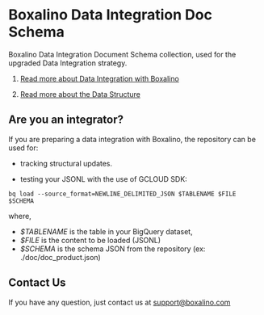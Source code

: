 # Boxalino Data Integration Doc Schema

Boxalino Data Integration Document Schema collection, used for the upgraded Data Integration strategy.

1. [Read more about Data Integration with Boxalino](https://boxalino.atlassian.net/wiki/spaces/BPKB/pages/252149803/Data+Integration)

2. [Read more about the Data Structure](https://boxalino.atlassian.net/wiki/spaces/BPKB/pages/252280881/Data+Structure)

## Are you an integrator?
If you are preparing a data integration with Boxalino, the repository can be used for:

* tracking structural updates.
  
* testing your JSONL with the use of GCLOUD SDK: 

`bq load --source_format=NEWLINE_DELIMITED_JSON $TABLENAME $FILE $SCHEMA`

where, 
- *$TABLENAME* is the table in your BigQuery dataset,
- *$FILE* is the content to be loaded (JSONL)
- *$SCHEMA* is the schema JSON from the repository (ex: ./doc/doc_product.json)

## Contact Us

If you have any question, just contact us at support@boxalino.com
